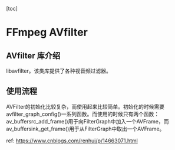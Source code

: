 [toc]

# FFmpeg AVfilter

## AVfilter 库介绍

libavfilter。该类库提供了各种视音频过滤器。

## 使用流程

AVFilter的初始化比较复杂，而使用起来比较简单。初始化的时候需要avfilter_graph_config()一系列函数。而使用的时候只有两个函数：av_buffersrc_add_frame()用于向FilterGraph中加入一个AVFrame，而av_buffersink_get_frame()用于从FilterGraph中取出一个AVFrame。



ref: https://www.cnblogs.com/renhui/p/14663071.html